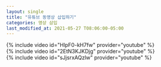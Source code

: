 ```yaml
---
layout: single
title: "유튜브 동영상 삽입하기"
categories: 영상 삼입
last_modified_at: 2021-05-27 T08:06:00-05:00
---
```


{% include video id="HlpF0-kH7fw" provider="youtube" %}  
{% include video id="2EtN3KJKDjg" provider="youtube" %}  
{% include video id="sJjsrxAQzlw" provider="youtube" %}  
